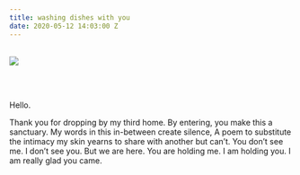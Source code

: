 ```yaml
---
title: washing dishes with you
date: 2020-05-12 14:03:00 Z
---
```


<br />

<img src="../uploads/IMG_E4244%20(1).JPG" />

<br /><br />

Hello.

Thank you for dropping by my third home.
By entering, you make this a sanctuary.
My words in this in-between create silence,
A poem to substitute the intimacy
my skin yearns to share with another but can’t.
You don’t see me. I don’t see you. But we are here.
You are holding me. I am holding you.
I am really glad you came.